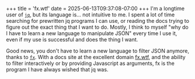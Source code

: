 +++
title = 'fx.wtf'
date = 2025-06-13T09:37:08-07:00
+++
I'm a longtime user of [`jq`](https://jqlang.org), but its language is... not intuitive to me. I spent a lot of time searching for prewritten jq programs I can use, or reading the docs trying to figure out the exact thing that I want to do. Mostly, I think to myself "why do I have to learn a new language to manipulate JSON" every time I use it, even if my use is successful and does the thing I want.

Good news, you don't have to learn a new language to filter JSON anymore, thanks to [`fx`](https://fx.wtf). With a docs site at the excellent domain [fx.wtf](https://fx.wtf), and the ability to filter interactively or by providing Javascript as arguments, fx is the program I have always wished that jq was.
